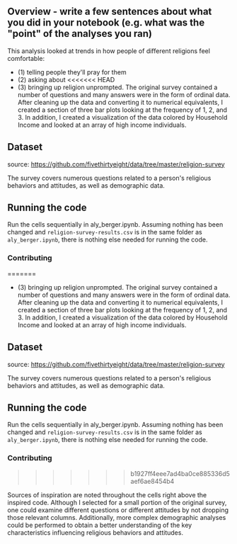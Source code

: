 ## Overview -  write a few sentences about what you did in your notebook (e.g. what was the "point" of the analyses you ran)

This analysis looked at trends in how people of different religions feel comfortable:
 * (1) telling people they'll pray for them
 * (2) asking about
<<<<<<< HEAD
 * (3) bringing up religion unprompted.
The original survey contained a number of questions and many answers were in the form of ordinal data. After cleaning up the data and converting it to numerical equivalents, I created a section of three bar plots looking at the frequency of 1, 2, and 3. In addition, I created a visualization of the data colored by Household Income and looked at an array of high income individuals.

## Dataset

source: https://github.com/fivethirtyeight/data/tree/master/religion-survey

The survey covers numerous questions related to a person's religious behaviors and attitudes, as well as demographic data.

## Running the code

Run the cells sequentially in aly_berger.ipynb. Assuming nothing has been changed and `religion-survey-results.csv` is in the same folder as `aly_berger.ipynb`, there is nothing else needed for running the code.

### Contributing
=======
 * (3) bringing up religion unprompted. 
The original survey contained a number of questions and many answers were in the form of ordinal data. After cleaning up the data and converting it to numerical equivalents, I created a section of three bar plots looking at the frequency of 1, 2, and 3. In addition, I created a visualization of the data colored by Household Income and looked at an array of high income individuals.

## Dataset 

source: https://github.com/fivethirtyeight/data/tree/master/religion-survey

The survey covers numerous questions related to a person's religious behaviors and attitudes, as well as demographic data. 

## Running the code 

Run the cells sequentially in aly_berger.ipynb. Assuming nothing has been changed and `religion-survey-results.csv` is in the same folder as `aly_berger.ipynb`, there is nothing else needed for running the code.

### Contributing 
>>>>>>> b1927ff4eee7ad4ba0ce885336d5aef6ae8454b4

Sources of inspiration are noted throughout the cells right above the inspired code. Although I selected for a small portion of the original survey, one could examine different questions or different attitudes by not dropping those relevant columns. Additionally, more complex demographic analyses could be performed to obtain a better understanding of the key characteristics influencing religious behaviors and attitudes.
